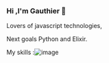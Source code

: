 ### Hi ,I'm Gauthier 👋



Lovers of javascript technologies,

Next goals Python and Elixir.

My skills :![image](https://user-images.githubusercontent.com/101709822/205640926-2dd2be6c-c369-4ac8-8179-65069a9e7e9d.png)

